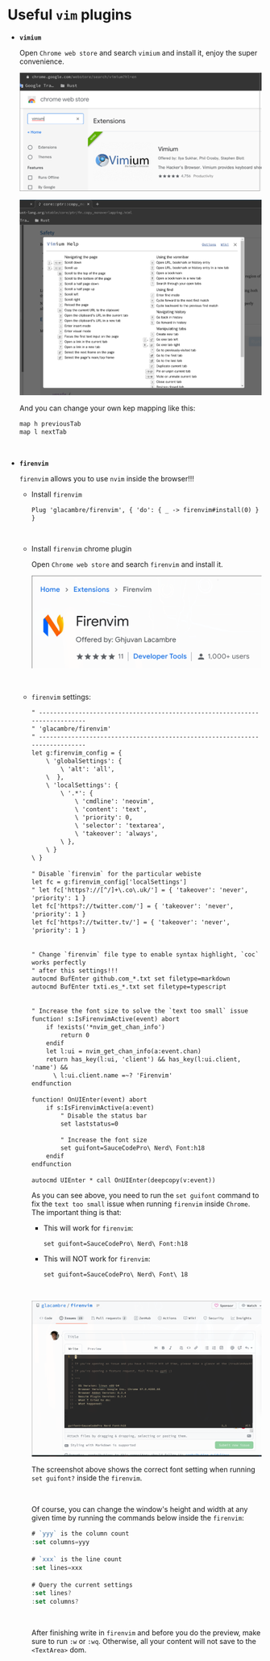 # Useful `vim` plugins


- **`vimium`**

    Open `Chrome web store` and search `vimium` and install it, enjoy the super convenience.

    ![chrome-vimium-extension](./images/chrome-vimium-extension)

    ![chrome-vimium-extension-vim-keybinds.png](./images/chrome-vimium-extension-vim-keybinds.png)

    And you can change your own kep mapping like this:

    ```bash
    map h previousTab
    map l nextTab
    ```

</br>

- **`firenvim`**

    `firenvim` allows you to use `nvim` inside the browser!!!

    - Install `firenvim`

        ```vim
        Plug 'glacambre/firenvim', { 'do': { _ -> firenvim#install(0) } }
        ```

        </br>

    - Install `firenvim` chrome plugin
    
        Open `Chrome web store` and search `firenvim` and install it.

        ![chrome-install-firenvim-pluging.png](./images/chrome-install-firenvim-pluging.png)

        </br>

    - `firenvim` settings:

        ```vim
        " ----------------------------------------------------------------------------
        " 'glacambre/firenvim'
        " ----------------------------------------------------------------------------
        let g:firenvim_config = { 
            \ 'globalSettings': {
                \ 'alt': 'all',
            \  },
            \ 'localSettings': {
                \ '.*': {
                    \ 'cmdline': 'neovim',
                    \ 'content': 'text',
                    \ 'priority': 0,
                    \ 'selector': 'textarea',
                    \ 'takeover': 'always',
                \ },
            \ }
        \ }
        
        " Disable `firenvim` for the particular webiste
        let fc = g:firenvim_config['localSettings']
        " let fc['https?://[^/]+\.co\.uk/'] = { 'takeover': 'never', 'priority': 1 }
        let fc['https?://twitter.com/'] = { 'takeover': 'never', 'priority': 1 }
        let fc['https?://twitter.tv/'] = { 'takeover': 'never', 'priority': 1 }
        
        
        " Change `firenvim` file type to enable syntax highlight, `coc` works perfectly
        " after this settings!!!
        autocmd BufEnter github.com_*.txt set filetype=markdown
        autocmd BufEnter txti.es_*.txt set filetype=typescript
        
        
        " Increase the font size to solve the `text too small` issue
        function! s:IsFirenvimActive(event) abort
            if !exists('*nvim_get_chan_info')
                return 0
            endif
            let l:ui = nvim_get_chan_info(a:event.chan)
            return has_key(l:ui, 'client') && has_key(l:ui.client, 'name') &&
              \ l:ui.client.name =~? 'Firenvim'
        endfunction
        
        function! OnUIEnter(event) abort
            if s:IsFirenvimActive(a:event)
                " Disable the status bar
                set laststatus=0
        
                " Increase the font size
                set guifont=SauceCodePro\ Nerd\ Font:h18
            endif
        endfunction
        
        autocmd UIEnter * call OnUIEnter(deepcopy(v:event))
        ```

        As you can see above, you need to run the `set guifont` command to fix the 
        `text too small` issue when running `firenvim` inside `Chrome`. The important
        thing is that:

        - This will work for `firenvim`:

            ```vim
            set guifont=SauceCodePro\ Nerd\ Font:h18
            ```

        - This will NOT work for `firenvim`:

            ```vim
            set guifont=SauceCodePro\ Nerd\ Font\ 18
            ```

        </br>

        ![solved-font-too-small-issue.png](./images/solved-font-too-small-issue.png)

        The screenshot above shows the correct font setting when running `set guifont?`
        inside the `firenvim`.

        </br>

        Of course, you can change the window's height and width at any given time by
        running the commands below inside the `firenvim`:

        ```js
        # `yyy` is the column count
        :set columns=yyy

        # `xxx` is the line count
        :set lines=xxx

        # Query the current settings
        :set lines?
        :set columns?
        ```

        </br>

        After finishing write in `firenvim` and before you do the preview, make sure to run 
        `:w` or `:wq`. Otherwise, all your content will not save to the `<TextArea>` dom.

        </br>

        


        

